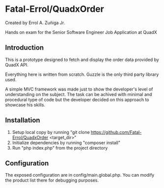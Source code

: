 Fatal-Errol/QuadxOrder
=======

Created by Errol A. Zuñiga Jr.

Hands on exam for the Senior Software Engineer Job Application at QuadX

Introduction
------------

This is a prototype designed to fetch and display the order data provided by QuadX API.

Everything here is written from scratch. Guzzle is the only third party library used.

A simple MVC framework was made just to show the developer's level of understanding on the subject. The task can be achived with minimal and procedural type of code but the developer decided on this approach to showcase his skills.

Installation
------------

1. Setup local copy by running "git clone https://github.com/Fatal-Errol/QuadxOrder <target_dir>"
2. Initialize dependencies by running "composer install"
3. Run "php index.php" from the project directory

Configuration
------------

The exposed configuration are in config/main.global.php. You can modify the product list there for debugging purposes.
